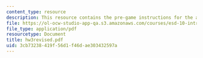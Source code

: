 ```yaml
---
content_type: resource
description: This resource contains the pre-game instructions for the assignment.
file: https://ol-ocw-studio-app-qa.s3.amazonaws.com/courses/esd-10-introduction-to-technology-and-policy-fall-2006/3cb73238419f56d1f46dae303432597a_hw3revised.pdf
file_type: application/pdf
resourcetype: Document
title: hw3revised.pdf
uid: 3cb73238-419f-56d1-f46d-ae303432597a
---
```

